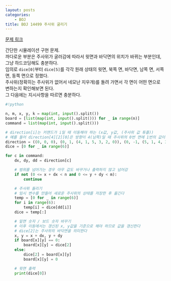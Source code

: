 ```yaml
---
layout: posts
categories:
    - BOJ
title: BOJ 14499 주사위 굴리기
---
```


[문제 링크](https://www.acmicpc.net/problem/14499)

간단한 시뮬레이션 구현 문제.  
까다로운 부분은 주사위가 굴러감에 따라서 윗면과 바닥면의 위치가 바뀌는 부분인데, 그냥 하드코딩해도 충분하다.  
임의로 `dice[0]`부터 `dice[5]`를 각각 원래 상태의 윗면, 북쪽 면, 바닥면, 남쪽 면, 서쪽 면, 동쪽 면으로 정했다.  
주사위(정확히는 주사위가 없어서 네모난 지우개)를 돌려 가면서 각 면이 어떤 면으로 변하는지 확인해보면 된다.  
그 다음에는 지시사항을 따르면 충분하다.  

```python
#!python

n, m, x, y, k = map(int, input().split())
board = [list(map(int, input().split())) for _ in range(n)]
command = list(map(int, input().split()))

# direction[i]는 커맨드가 i일 때 이동해야 하는 (x값, y값, (주사위 값 튜플))
# 예를 들어 direction[4][2][0]은 방향이 4(남쪽)일 때 주사위의 0번 면에 1번의 값이 들어가는 것을 의미한다.
direction = ((0, 0, 0), (0, 1, (4, 1, 5, 3, 2, 0)), (0, -1, (5, 1, 4, 3, 0, 2)), (-1, 0, (3, 0, 1, 2, 4, 5)), (1, 0, (1, 2, 3, 0, 4, 5)))
dice = [0 for _ in range(6)]

for c in command:
    dx, dy, dd = direction[c]

    # 범위를 넘어가는 경우 아무 값도 바꾸거나 출력하지 않고 넘어감
    if not (0 <= x + dx < n and 0 <= y + dy < m):
        continue

    # 주사위 돌리기
    # 임시 변수를 만들어 새로운 주사위의 상태를 저장한 후 옮긴다
    temp = [0 for _ in range(6)]
    for i in range(6):
        temp[i] = dice[dd[i]]
    dice = temp[:]

    # 밑면 숫자 / 보드 숫자 바꾸기
    # 이후 이동에서는 갱신된 x, y값을 기준으로 해야 하므로 값을 갱신한다
    # dice[2]는 주사위의 바닥면을 의미한다
    x, y = x + dx, y + dy
    if board[x][y] == 0:
        board[x][y] = dice[2]
    else:
        dice[2] = board[x][y]
        board[x][y] = 0

    # 윗면 출력
    print(dice[0])
```
